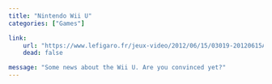 ```yaml
---
title: "Nintendo Wii U"
categories: ["Games"]

link:
    url: "https://www.lefigaro.fr/jeux-video/2012/06/15/03019-20120615ARTFIG00695-la-wii-u-armee-pour-seduire.php"
    dead: false

message: "Some news about the Wii U. Are you convinced yet?"
---
```

